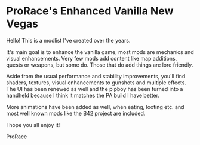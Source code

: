 # ProRace's Enhanced Vanilla New Vegas
Hello!
This is a modlist I've created over the years.

It's main goal is to enhance the vanilla game, most mods are mechanics and visual enhancements. 
Very few mods add content like map additions, quests or weapons, but some do. Those that do add things
are lore friendly.

Aside from the usual performance and stability improvements, you'll find shaders, textures, visual enhancements to
gunshots and multiple effects. The UI has been renewed as well and the pipboy has been turned into a handheld because I
think it matches the PA build I have better. 

More animations have been added as well, when eating, looting etc. and most well known mods like the B42 project are included.

I hope you all enjoy it!

ProRace
